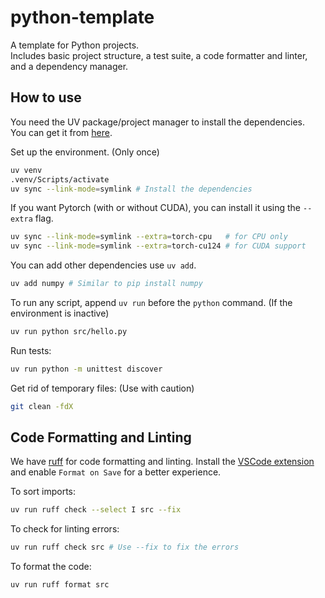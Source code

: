 # python-template

A template for Python projects.  
Includes basic project structure, a test suite, a code formatter and linter, and a dependency manager.

## How to use

You need the UV package/project manager to install the dependencies.  
You can get it from [here](https://docs.astral.sh/uv/getting-started/installation/).

Set up the environment. (Only once)

```bash
uv venv
.venv/Scripts/activate
uv sync --link-mode=symlink # Install the dependencies
```

If you want Pytorch (with or without CUDA), you can install it using the `--extra` flag.

```bash
uv sync --link-mode=symlink --extra=torch-cpu   # for CPU only
uv sync --link-mode=symlink --extra=torch-cu124 # for CUDA support
```

You can add other dependencies use `uv add`.

```bash
uv add numpy # Similar to pip install numpy
```

To run any script, append `uv run` before the `python` command. (If the environment is inactive)

```bash
uv run python src/hello.py
```

Run tests:

```bash
uv run python -m unittest discover
```

Get rid of temporary files: (Use with caution)

```bash
git clean -fdX
```

## Code Formatting and Linting

We have [ruff](https://docs.astral.sh/ruff/) for code formatting and linting.
Install the [VSCode extension](https://marketplace.visualstudio.com/items?itemName=charliermarsh.ruff)
and enable `Format on Save` for a better experience.

To sort imports:

```bash
uv run ruff check --select I src --fix
```

To check for linting errors:

```bash
uv run ruff check src # Use --fix to fix the errors
```

To format the code:

```bash
uv run ruff format src
```
